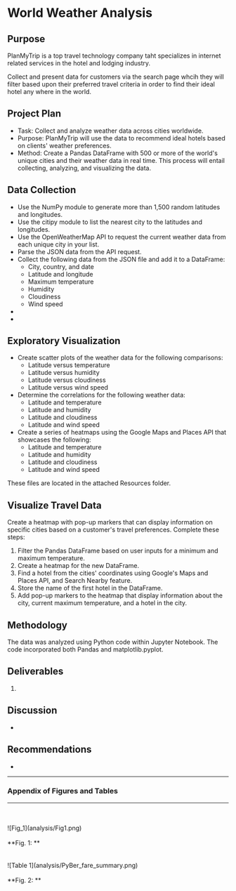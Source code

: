 # World Weather Analysis

## Purpose
PlanMyTrip is a top travel technology company taht specializes in internet related services in the hotel and lodging industry.    

Collect and present data for customers via the search page whcih they will filter based upon their preferred travel criteria in order to find their ideal hotel any where in the world.  

## Project Plan
* Task: Collect and analyze weather data across cities worldwide.
* Purpose: PlanMyTrip will use the data to recommend ideal hotels based on clients' weather preferences.
* Method: Create a Pandas DataFrame with 500 or more of the world's unique cities and their weather data in real time. This process will entail collecting, analyzing, and visualizing the data.



## Data Collection
* Use the NumPy module to generate more than 1,500 random latitudes and longitudes.
* Use the citipy module to list the nearest city to the latitudes and longitudes.
* Use the OpenWeatherMap API to request the current weather data from each unique city in your list.
* Parse the JSON data from the API request.
* Collect the following data from the JSON file and add it to a DataFrame:
  * City, country, and date
  * Latitude and longitude
  * Maximum temperature
  * Humidity
  * Cloudiness
  * Wind speed
* 
* 
## Exploratory Visualization
* Create scatter plots of the weather data for the following comparisons:
  * Latitude versus temperature
  * Latitude versus humidity
  * Latitude versus cloudiness
  * Latitude versus wind speed
* Determine the correlations for the following weather data:
  * Latitude and temperature
  * Latitude and humidity
  * Latitude and cloudiness
  * Latitude and wind speed
* Create a series of heatmaps using the Google Maps and Places API that showcases the following:
  * Latitude and temperature
  * Latitude and humidity
  * Latitude and cloudiness
  * Latitude and wind speed

These files are located in the attached Resources folder. 

## Visualize Travel Data
Create a heatmap with pop-up markers that can display information on specific cities based on a customer's travel preferences. Complete these steps:

1. Filter the Pandas DataFrame based on user inputs for a minimum and maximum temperature.
2. Create a heatmap for the new DataFrame.
3. Find a hotel from the cities' coordinates using Google's Maps and Places API, and Search Nearby feature.
4. Store the name of the first hotel in the DataFrame.
5. Add pop-up markers to the heatmap that display information about the city, current maximum temperature, and a hotel in the city.

## Methodology
The data was analyzed using Python code within Jupyter Notebook.  The code incorporated both Pandas and matplotlib.pyplot.  

## Deliverables 
1. 

## Discussion
* 
  
## Recommendations 
* 

----------------------------------------------------------------------------------
### Appendix of Figures and Tables
----------------------------------------------------------------------------------
<br>
<br>
![Fig_1](analysis/Fig1.png)
<br>
<br>
**Fig. 1:  **
<br>
<br>
<br>
![Table 1](analysis/PyBer_fare_summary.png)
<br>
<br>
**Fig. 2:  **
<br>
<br>
<br>
